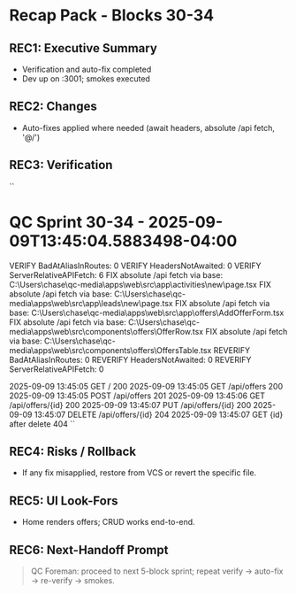 # Recap Pack - Blocks 30-34
## REC1: Executive Summary
- Verification and auto-fix completed
- Dev up on :3001; smokes executed
## REC2: Changes
- Auto-fixes applied where needed (await headers, absolute /api fetch, '@/')
## REC3: Verification
``
# QC Sprint 30-34 - 2025-09-09T13:45:04.5883498-04:00
VERIFY BadAtAliasInRoutes: 0
VERIFY HeadersNotAwaited: 0
VERIFY ServerRelativeAPIFetch: 6
FIX   absolute /api fetch via base: C:\Users\chase\qc-media\apps\web\src\app\activities\new\page.tsx
FIX   absolute /api fetch via base: C:\Users\chase\qc-media\apps\web\src\app\leads\new\page.tsx
FIX   absolute /api fetch via base: C:\Users\chase\qc-media\apps\web\src\app\offers\AddOfferForm.tsx
FIX   absolute /api fetch via base: C:\Users\chase\qc-media\apps\web\src\components\offers\OfferRow.tsx
FIX   absolute /api fetch via base: C:\Users\chase\qc-media\apps\web\src\components\offers\OffersTable.tsx
REVERIFY BadAtAliasInRoutes: 0
REVERIFY HeadersNotAwaited: 0
REVERIFY ServerRelativeAPIFetch: 0

2025-09-09 13:45:05 GET /                  200
2025-09-09 13:45:05 GET /api/offers        200
2025-09-09 13:45:05 POST /api/offers       201
2025-09-09 13:45:06 GET /api/offers/{id}   200
2025-09-09 13:45:07 PUT /api/offers/{id}   200
2025-09-09 13:45:07 DELETE /api/offers/{id} 204
2025-09-09 13:45:07 GET {id} after delete  404
``
## REC4: Risks / Rollback
- If any fix misapplied, restore from VCS or revert the specific file.
## REC5: UI Look-Fors
- Home renders offers; CRUD works end-to-end.
## REC6: Next-Handoff Prompt
> QC Foreman: proceed to next 5-block sprint; repeat verify -> auto-fix -> re-verify -> smokes.
